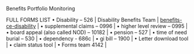 Benefits Portfolio Monitoring  


FULL FORMS LIST
• Disability – 526  | Disability Benefits Team | [benefits-ce-disability](https://dsva.slack.com/archives/C04KW0B46N5) | 
• supplemental claims – 0996  |
• higher level review – 0995  |
• board appeal (also called NOD) – 10182  |
• pension – 527  |
• time of need burial – 530  |
• dependency - 686c  |
• gi bill – 1900  |
• Letter download tool  |
• claim status tool  |
• Forms team 4142  |
